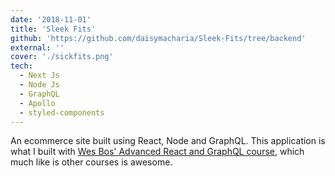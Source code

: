 ```yaml
---
date: '2018-11-01'
title: 'Sleek Fits'
github: 'https://github.com/daisymacharia/Sleek-Fits/tree/backend'
external: ''
cover: './sickfits.png'
tech:
  - Next Js
  - Node Js
  - GraphQL
  - Apollo
  - styled-components
---
```

An ecommerce site built using React, Node and GraphQL.
This application is what I built with [Wes Bos' Advanced React and GraphQL course](https://advancedreact.com/), which much like is other courses is awesome.

